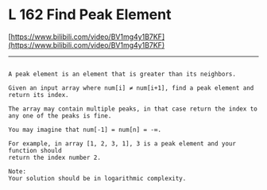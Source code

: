 # L 162 Find Peak Element

[https://www.bilibili.com/video/BV1mg4y1B7KF](https://www.bilibili.com/video/BV1mg4y1B7KF)

--- 
 
``` 

A peak element is an element that is greater than its neighbors.

Given an input array where num[i] ≠ num[i+1], find a peak element and return its index.

The array may contain multiple peaks, in that case return the index to any one of the peaks is fine.

You may imagine that num[-1] = num[n] = -∞.

For example, in array [1, 2, 3, 1], 3 is a peak element and your function should 
return the index number 2.

Note:
Your solution should be in logarithmic complexity.

 ```